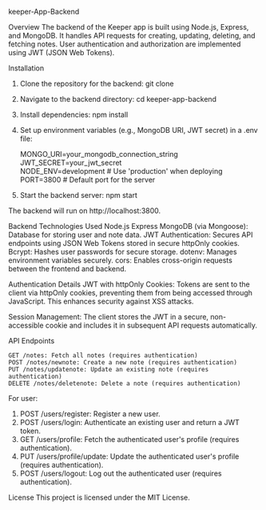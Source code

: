 keeper-App-Backend

Overview
The backend of the Keeper app is built using Node.js, Express, and MongoDB. It handles API requests for creating, updating, deleting, and fetching notes. User authentication and authorization are implemented using JWT (JSON Web Tokens).

Installation
1. Clone the repository for the backend:
    git clone <backend-repo-url>

2. Navigate to the backend directory:
    cd keeper-app-backend

3. Install dependencies:
 npm install

4. Set up environment variables (e.g., MongoDB URI, JWT secret) in a .env file:

    MONGO_URI=your_mongodb_connection_string  
    JWT_SECRET=your_jwt_secret  
    NODE_ENV=development  # Use 'production' when deploying  
    PORT=3800  # Default port for the server  

5. Start the backend server:
    npm start

The backend will run on http://localhost:3800.

Backend Technologies Used
    Node.js
    Express
    MongoDB (via Mongoose): Database for storing user and note data.
    JWT Authentication: Secures API endpoints using JSON Web Tokens stored in secure httpOnly cookies.
    Bcrypt: Hashes user passwords for secure storage.
    dotenv: Manages environment variables securely.
    cors: Enables cross-origin requests between the frontend and backend.

    
Authentication Details
    JWT with httpOnly Cookies:
    Tokens are sent to the client via httpOnly cookies, preventing them from being accessed through JavaScript. This enhances security against XSS attacks.

Session Management:
The client stores the JWT in a secure, non-accessible cookie and includes it in subsequent API requests automatically.

API Endpoints

    GET /notes: Fetch all notes (requires authentication)
    POST /notes/newnote: Create a new note (requires authentication)
    PUT /notes/updatenote: Update an existing note (requires authentication)
    DELETE /notes/deletenote: Delete a note (requires authentication)

For user:
  1. POST /users/register: Register a new user.
  2. POST /users/login: Authenticate an existing user and return a JWT token.
  3. GET /users/profile: Fetch the authenticated user's profile (requires authentication).
  4. PUT /users/profile/update: Update the authenticated user's profile (requires authentication).
  5. POST /users/logout: Log out the authenticated user (requires authentication).

License
This project is licensed under the MIT License.